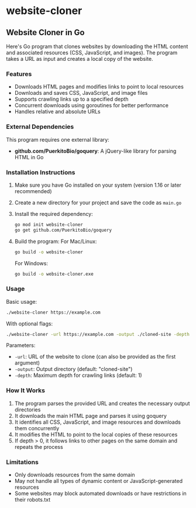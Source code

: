 # website-cloner

## Website Cloner in Go

Here's Go program that clones websites by downloading the HTML content and associated resources (CSS, JavaScript, and images). The program takes a URL as input and creates a local copy of the website.

### Features

- Downloads HTML pages and modifies links to point to local resources
- Downloads and saves CSS, JavaScript, and image files
- Supports crawling links up to a specified depth
- Concurrent downloads using goroutines for better performance
- Handles relative and absolute URLs

### External Dependencies

This program requires one external library:

- **github.com/PuerkitoBio/goquery**: A jQuery-like library for parsing HTML in Go

### Installation Instructions

1. Make sure you have Go installed on your system (version 1.16 or later recommended)

2. Create a new directory for your project and save the code as `main.go`

3. Install the required dependency:

   ```bash
   go mod init website-cloner
   go get github.com/PuerkitoBio/goquery
   ```

4. Build the program:
   For Mac/Linux:

   ```bash
   go build -o website-cloner
   ```

   For Windows:

   ```bash
   go build -o website-cloner.exe
   ```

### Usage

Basic usage:

```bash
./website-cloner https://example.com
```

With optional flags:

```bash
./website-cloner -url https://example.com -output ./cloned-site -depth 2
```

Parameters:

- `-url`: URL of the website to clone (can also be provided as the first argument)
- `-output`: Output directory (default: "cloned-site")
- `-depth`: Maximum depth for crawling links (default: 1)

### How It Works

1. The program parses the provided URL and creates the necessary output directories
2. It downloads the main HTML page and parses it using goquery
3. It identifies all CSS, JavaScript, and image resources and downloads them concurrently
4. It modifies the HTML to point to the local copies of these resources
5. If depth > 0, it follows links to other pages on the same domain and repeats the process

### Limitations

- Only downloads resources from the same domain
- May not handle all types of dynamic content or JavaScript-generated resources
- Some websites may block automated downloads or have restrictions in their robots.txt
